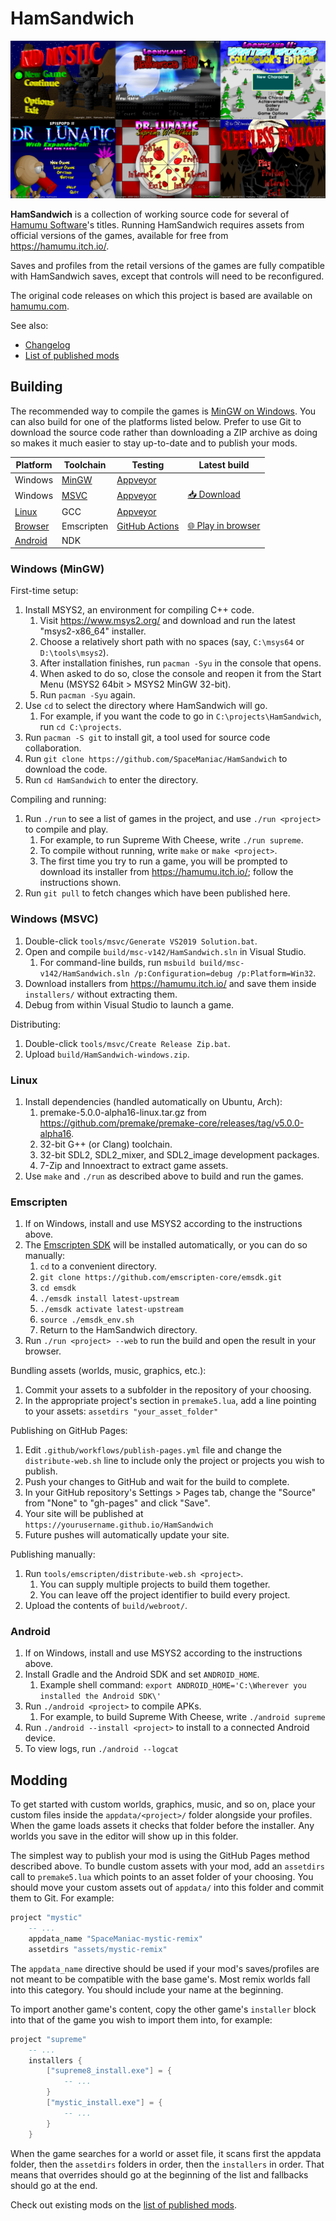 # HamSandwich

![Screenshots of game title screens](docs/titlescreens.png)

**HamSandwich** is a collection of working source code for several of
[Hamumu Software](http://hamumu.com/)'s titles. Running HamSandwich requires
assets from official versions of the games, available for free from
<https://hamumu.itch.io/>.

Saves and profiles from the retail versions of the games are fully compatible
with HamSandwich saves, except that controls will need to be reconfigured.

The original code releases on which this project is based are available on
[hamumu.com](http://hamumu.com/sourcecode/).

See also:

* [Changelog](docs/Changelog.md)
* [List of published mods](https://github.com/SpaceManiac/HamSandwich/wiki)

## Building

The recommended way to compile the games is [MinGW on Windows](#windows-mingw).
You can also build for one of the platforms listed below. Prefer to use Git to
download the source code rather than downloading a ZIP archive as doing so
makes it much easier to stay up-to-date and to publish your mods.

Platform | Toolchain | Testing | Latest build
-|-|-|-
Windows | [MinGW](#windows-mingw) | [Appveyor](https://ci.appveyor.com/project/SpaceManiac/hamsandwich)
Windows | [MSVC](#windows-msvc) | [Appveyor](https://ci.appveyor.com/project/SpaceManiac/hamsandwich) | [📥 Download](https://wombat.platymuus.com/hamsandwich/release/HamSandwich.zip)
[Linux](#linux) | GCC | [Appveyor](https://ci.appveyor.com/project/SpaceManiac/hamsandwich)
[Browser](#emscripten) | Emscripten | [GitHub Actions](https://github.com/SpaceManiac/HamSandwich/actions/workflows/publish-pages.yml) | [🌐 Play in browser](https://spacemaniac.github.io/HamSandwich/)
[Android](#android) | NDK

### Windows (MinGW)

First-time setup:

1. Install MSYS2, an environment for compiling C++ code.
    1. Visit <https://www.msys2.org/> and download and run the latest "msys2-x86_64" installer.
    2. Choose a relatively short path with no spaces (say, `C:\msys64` or `D:\tools\msys2`).
    3. After installation finishes, run `pacman -Syu` in the console that opens.
    4. When asked to do so, close the console and reopen it from the Start Menu (MSYS2 64bit > MSYS2 MinGW 32-bit).
    5. Run `pacman -Syu` again.
2. Use `cd` to select the directory where HamSandwich will go.
    1. For example, if you want the code to go in `C:\projects\HamSandwich`, run `cd C:\projects`.
3. Run `pacman -S git` to install git, a tool used for source code collaboration.
4. Run `git clone https://github.com/SpaceManiac/HamSandwich` to download the code.
5. Run `cd HamSandwich` to enter the directory.

Compiling and running:

1. Run `./run` to see a list of games in the project, and use `./run <project>` to compile and play.
    1. For example, to run Supreme With Cheese, write `./run supreme`.
    2. To compile without running, write `make` or `make <project>`.
    3. The first time you try to run a game, you will be prompted to download
        its installer from <https://hamumu.itch.io/>;
        follow the instructions shown.
2. Run `git pull` to fetch changes which have been published here.

### Windows (MSVC)

1. Double-click `tools/msvc/Generate VS2019 Solution.bat`.
2. Open and compile `build/msc-v142/HamSandwich.sln` in Visual Studio.
    1. For command-line builds, run `msbuild build/msc-v142/HamSandwich.sln /p:Configuration=debug /p:Platform=Win32`.
3. Download installers from <https://hamumu.itch.io/> and save them inside `installers/` without extracting them.
4. Debug from within Visual Studio to launch a game.

Distributing:

1. Double-click `tools/msvc/Create Release Zip.bat`.
2. Upload `build/HamSandwich-windows.zip`.

### Linux

1. Install dependencies (handled automatically on Ubuntu, Arch):
    1. premake-5.0.0-alpha16-linux.tar.gz from <https://github.com/premake/premake-core/releases/tag/v5.0.0-alpha16>.
    2. 32-bit G++ (or Clang) toolchain.
    3. 32-bit SDL2, SDL2_mixer, and SDL2_image development packages.
    4. 7-Zip and Innoextract to extract game assets.
2. Use `make` and `./run` as described above to build and run the games.

### Emscripten

1. If on Windows, install and use MSYS2 according to the instructions above.
2. The [Emscripten SDK] will be installed automatically, or you can do so
   manually:
    1. `cd` to a convenient directory.
    2. `git clone https://github.com/emscripten-core/emsdk.git`
    3. `cd emsdk`
    4. `./emsdk install latest-upstream`
    5. `./emsdk activate latest-upstream`
    6. `source ./emsdk_env.sh`
    7. Return to the HamSandwich directory.
2. Run `./run <project> --web` to run the build and open the result in your
   browser.

Bundling assets (worlds, music, graphics, etc.):

1. Commit your assets to a subfolder in the repository of your choosing.
2. In the appropriate project's section in `premake5.lua`, add a line pointing
   to your assets: `assetdirs "your_asset_folder"`

Publishing on GitHub Pages:

1. Edit `.github/workflows/publish-pages.yml` file and change the
   `distribute-web.sh` line to include only the project or projects you wish to
   publish.
2. Push your changes to GitHub and wait for the build to complete.
3. In your GitHub repository's Settings > Pages tab,
   change the "Source" from "None" to "gh-pages" and click "Save".
4. Your site will be published at `https://yourusername.github.io/HamSandwich`
5. Future pushes will automatically update your site.

Publishing manually:

1. Run `tools/emscripten/distribute-web.sh <project>`.
   1. You can supply multiple projects to build them together.
   2. You can leave off the project identifier to build every project.
2. Upload the contents of `build/webroot/`.

[Emscripten SDK]: https://emscripten.org/docs/getting_started/downloads.html

### Android

1. If on Windows, install and use MSYS2 according to the instructions above.
2. Install Gradle and the Android SDK and set `ANDROID_HOME`.
    1. Example shell command: `export ANDROID_HOME='C:\Wherever you installed the Android SDK\'`
3. Run `./android <project>` to compile APKs.
    1. For example, to build Supreme With Cheese, write `./android supreme`
4. Run `./android --install <project>` to install to a connected Android device.
5. To view logs, run `./android --logcat`

## Modding

To get started with custom worlds, graphics, music, and so on, place your
custom files inside the `appdata/<project>/` folder alongside your profiles.
When the game loads assets it checks that folder before the installer. Any
worlds you save in the editor will show up in this folder.

The simplest way to publish your mod is using the GitHub Pages method described
above. To bundle custom assets with your mod, add an `assetdirs` call to
`premake5.lua` which points to an asset folder of your choosing. You should
move your custom assets out of `appdata/` into this folder and commit them to
Git. For example:

```lua
project "mystic"
    -- ...
    appdata_name "SpaceManiac-mystic-remix"
    assetdirs "assets/mystic-remix"
```

The `appdata_name` directive should be used if your mod's saves/profiles are
not meant to be compatible with the base game's. Most remix worlds fall into
this category. You should include your name at the beginning.


To import another game's content, copy the other game's `installer` block into
that of the game you wish to import them into, for example:
```lua
project "supreme"
    -- ...
    installers {
        ["supreme8_install.exe"] = {
            -- ...
        }
        ["mystic_install.exe"] = {
            -- ...
        }
    }
```

When the game searches for a world or asset file, it scans first the appdata
folder, then the `assetdirs` folders in order, then the `installers` in order.
That means that overrides should go at the beginning of the list and fallbacks
should go at the end.

Check out existing mods on the [list of published mods](https://github.com/SpaceManiac/HamSandwich/wiki).
